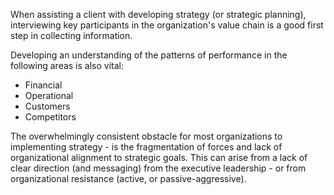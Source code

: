 
When assisting a client with developing strategy (or strategic planning), interviewing key participants in the organization's value chain is a good first step in collecting information.

Developing an understanding of the patterns of performance in the following areas is also vital:
* Financial
* Operational
* Customers
* Competitors

The overwhelmingly consistent obstacle for most organizations to implementing strategy - is the fragmentation of forces and lack of organizational alignment to strategic goals. This can arise from a lack of clear direction (and messaging) from the executive leadership - or from organizational resistance (active, or passive-aggressive).

